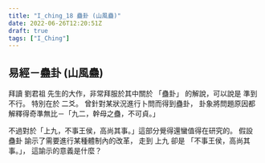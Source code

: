 ```yaml
---
title: "I_ching_18 蠱卦 (山風蠱)"
date: 2022-06-26T12:20:51Z
draft: true
tags: ["I_Ching"]
---
```


## 易經－蠱卦 (山風蠱)

拜讀 劉君祖 先生的大作，非常拜服於其中關於 「蠱卦」 的解說，可以說是 準到不行。
特別在於 二爻。
曾針對某狀況進行卜問而得到蠱卦，
卦象將問題原因都解釋得奇準無比－「九二，幹母之蠱，不可貞。」

不過對於「上九，不事王侯，高尚其事。」這部分覺得還蠻值得在研究的。
假設 蠱卦 諭示了需要進行某種體制內的改革，
走到 上九 卻是 「不事王侯，高尚其事。」，
這諭示的意義是什麼？